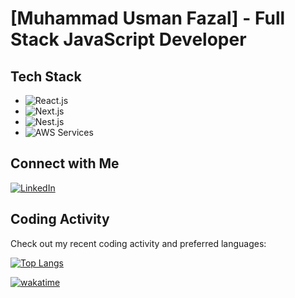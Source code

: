 # [Muhammad Usman Fazal] - Full Stack JavaScript Developer

## Tech Stack 

- ![React.js](https://img.shields.io/badge/-React-1A66FF?style=flat-square&logo=logo3&logoColor=white)
- ![Next.js](https://img.shields.io/badge/-Next.Js-33FFA0?style=flat-square&logo=logo2&logoColor=white)
- ![Nest.js](https://img.shields.io/badge/-Nest.Js_+_Serverless-FF5733?style=flat-square&logo=logo1&logoColor=white)
- ![AWS Services](https://img.shields.io/badge/-AWS_Services-FFFF00?style=flat-square&logo=logo1&logoColor=white)



<!-- Feel free to add more technologies here -->

## Connect with Me

[![LinkedIn](https://img.shields.io/badge/-LinkedIn-0077B5?style=for-the-badge&logo=linkedin&logoColor=white)](https://www.linkedin.com/in/muhammad-usman-fazal/)
<!-- 
[![Twitter](https://img.shields.io/badge/-Twitter-1DA1F2?style=for-the-badge&logo=twitter&logoColor=white)](https://twitter.com/melatoninik) 
-->
<!--
[![Portfolio](https://img.shields.io/badge/-Portfolio-05122A?style=for-the-badge)](your-portfolio)
-->
## Coding Activity

Check out my recent coding activity and preferred languages:


[![Top Langs](https://github-readme-stats.vercel.app/api/wakatime?username=ihasautism)](https://wakatime.com/@ihasautism)


[![wakatime](https://wakatime.com/badge/user/9b93cc71-6292-4302-b002-6247f836fc33.svg)](https://wakatime.com/@ihasautism)
<!--
&hide=html,css,shell&theme=buefy
-->
